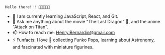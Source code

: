     Hello there!!! 👋🏾🙂👋🏾


- 🌱 I am currently learning JavaScript, React, and Git. 
- 💬 Ask me anything about the movie "The Last Dragon" 🐉, and the anime "Attack on Titan". 
- 📫 How to reach me: Henry.Bernardin@gmail.com
- ⚡ Funfacts: I love 🖤 collecting Funko Pops, learning about Astronomy, and fascinated with miniature figurines.

<!--
**Henry-Bernardin/Henry-Bernardin** is a ✨ _special_ ✨ repository because its `README.md` (this file) appears on your GitHub profile.

Here are some ideas to get you started:

- 🔭 I’m currently working on ...
- 🌱 I’m currently learning ...
- 👯 I’m looking to collaborate on ...
- 🤔 I’m looking for help with ...
- 💬 Ask me about ...
- 📫 How to reach me: ...
- 😄 Pronouns: ...
- ⚡ Fun fact: ...
-->
